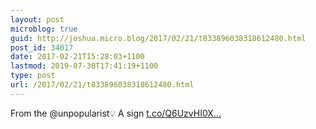 ```yaml
---
layout: post
microblog: true
guid: http://joshua.micro.blog/2017/02/21/t833896038318612480.html
post_id: 34017
date: 2017-02-21T15:28:03+1100
lastmod: 2019-07-30T17:41:19+1100
type: post
url: /2017/02/21/t833896038318612480.html
---
```

From the @unpopularist💡 A sign [t.co/Q6UzvHI0X...](https://t.co/Q6UzvHI0Xq)
